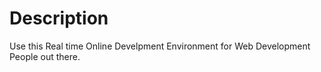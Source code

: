# Description
Use this Real time Online Develpment Environment for Web Development People out there.
